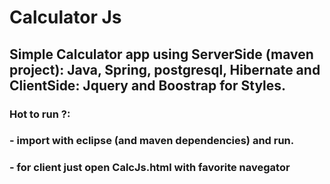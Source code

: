 # Calculator Js
## Simple Calculator app using ServerSide (maven project): Java, Spring, postgresql, Hibernate and ClientSide: Jquery and Boostrap for Styles.

### Hot to run ?:
### - import with eclipse (and maven dependencies) and run.
### - for client just open CalcJs.html with favorite navegator
